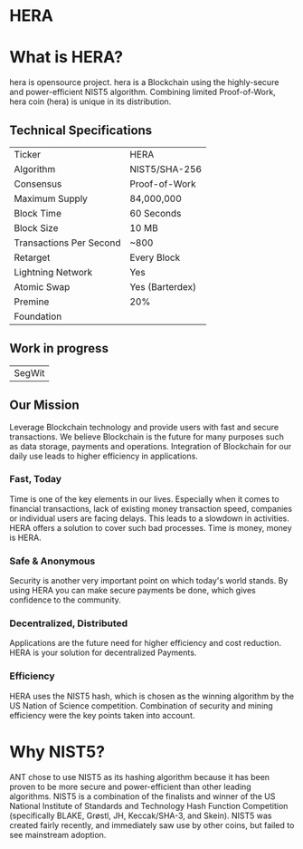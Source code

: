 # HERA

 

# What is HERA?
hera is opensource project. hera is a Blockchain using the highly-secure and power-efficient NIST5 algorithm. Combining limited Proof-of-Work, hera coin (hera) is unique in its distribution. 

<a name="specifications"></a>
## Technical Specifications
<table>
<tr> <td>Ticker</td><td>HERA</td></tr>
<tr> <td>Algorithm</td><td>NIST5/SHA-256</td></tr>
<tr> <td>Consensus</td><td>Proof-of-Work</td></tr>
<tr> <td>Maximum Supply</td><td>84,000,000 </td></tr>
<tr> <td>Block Time</td><td>60 Seconds</td></tr>
<tr> <td>Block Size</td><td>10 MB</td></tr>
<tr> <td>Transactions Per Second</td><td>~800</td></tr>
<tr> <td>Retarget</td><td>Every Block</td></tr>
<tr> <td>Lightning Network</td><td>Yes</td></tr>
<tr> <td>Atomic Swap</td><td>Yes (Barterdex)</td></tr>
<tr> <td>Premine</td><td>20%</td></tr>
<tr> <td>Foundation</td><td></td></tr>
</table>

## Work in progress
<table>
<tr> <td>SegWit</td></tr>
</table>




## Our Mission
Leverage Blockchain technology and provide users with fast and secure transactions.
We believe Blockchain is the future for many purposes such as data storage, payments and operations. Integration of Blockchain for our daily use leads to higher efficiency in applications.

### Fast, Today
Time is one of the key elements in our lives. Especially when it comes to financial transactions, lack of existing money transaction speed, companies or individual users are facing delays. This leads to a slowdown in activities. HERA offers a solution to cover such bad processes. Time is money, money is HERA.

### Safe & Anonymous
Security is another very important point on which today's world stands. By using HERA you can make secure payments be done, which gives confidence to the community.

### Decentralized, Distributed
Applications are the future need for higher efficiency and cost reduction. HERA is your solution for decentralized Payments.

### Efficiency
HERA uses the NIST5 hash, which is chosen as the winning algorithm by the US Nation of Science competition. Combination of security and mining efficiency were the key points taken into account.


# Why NIST5?
ANT chose to use NIST5 as its hashing algorithm because it has been proven to be more secure and power-efficient than other leading algorithms. NIST5 is a combination of the finalists and winner of the US National Institute of Standards and Technology Hash Function Competition (specifically BLAKE, Grøstl, JH, Keccak/SHA-3, and Skein). NIST5 was created fairly recently, and immediately saw use by other coins, but failed to see mainstream adoption.
